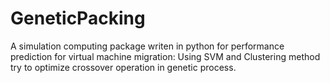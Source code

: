 # GeneticPacking
A simulation computing package writen in python for performance prediction for virtual machine migration: Using SVM and Clustering method
try to optimize crossover operation in genetic process. 
